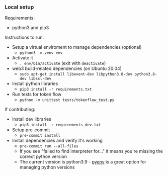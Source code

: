 
### Local setup

Requirements:

* python3 and pip3

Instructions to run: 

* Setup a virtual enviroment to manage dependencies (optional)  
    * `python3 -m venv env`
* Activate it
    * `. env/bin/activate` (exit with `deactivate`)
* web3 build-related dependencies (on Ubuntu 20.04)
    * `sudo apt-get install libevent-dev libpython3.8-dev python3.8-dev libssl-dev`
* Install python libraries
    * `pip3 install -r requirements.txt`
* Run tests for token flow
    * `python -m unittest tests/tokenflow_test.py`

If contributing:
* Install dev libraries
    * `pip3 install -r requirements_dev.txt`
* Setup pre-commit
    * `pre-commit install`
* Install dependencies and verify it's working
    * `pre-commit run --all-files`
    * If you see "failed to find interpreter for..." it means you're missing the correct python version
    * The current version is python3.9 - [pyenv](https://github.com/pyenv/pyenv) is a great option for managing python versions
